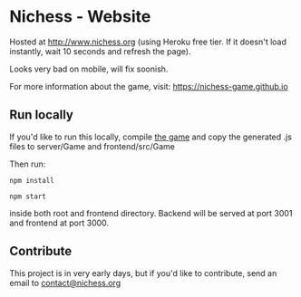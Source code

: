# Nichess - Website

Hosted at http://www.nichess.org (using Heroku free tier. If it doesn't load instantly, wait 10
seconds and refresh the page).

Looks very bad on mobile, will fix soonish.

For more information about the game, visit: https://nichess-game.github.io

## Run locally

If you'd like to run this locally, compile [the game](https://github.com/nichess-game/game/tree/master/typescript) and copy the generated .js files to server/Game and frontend/src/Game

Then run:

```
npm install

npm start
```

inside both root and frontend directory. Backend will be served at port 3001 and frontend at port 3000.

## Contribute

This project is in very early days, but if you'd like to contribute, send an email to contact@nichess.org
